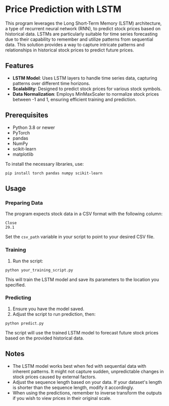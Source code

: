 # Price Prediction with LSTM

This program leverages the Long Short-Term Memory (LSTM) architecture, a type of recurrent neural network (RNN), to predict stock prices based on historical data. LSTMs are particularly suitable for time series forecasting due to their capability to remember and utilize patterns from sequential data. This solution provides a way to capture intricate patterns and relationships in historical stock prices to predict future prices.

## Features

- **LSTM Model**: Uses LSTM layers to handle time series data, capturing patterns over different time horizons.
- **Scalability**: Designed to predict stock prices for various stock symbols.
- **Data Normalization**: Employs MinMaxScaler to normalize stock prices between -1 and 1, ensuring efficient training and prediction.

## Prerequisites

- Python 3.8 or newer
- PyTorch
- pandas
- NumPy
- scikit-learn
- matplotlib

To install the necessary libraries, use:
```
pip install torch pandas numpy scikit-learn
```

## Usage

### Preparing Data

The program expects stock data in a CSV format with the following column:
```
Close
29.1
```

Set the `csv_path` variable in your script to point to your desired CSV file.

### Training

1. Run the script:
```
python your_training_script.py
```

This will train the LSTM model and save its parameters to the location you specified.

### Predicting

1. Ensure you have the model saved.
2. Adjust the script to run prediction, then:
```
python predict.py
```

The script will use the trained LSTM model to forecast future stock prices based on the provided historical data.

## Notes

- The LSTM model works best when fed with sequential data with inherent patterns. It might not capture sudden, unpredictable changes in stock prices caused by external factors.
- Adjust the sequence length based on your data. If your dataset's length is shorter than the sequence length, modify it accordingly.
- When using the predictions, remember to inverse transform the outputs if you wish to view prices in their original scale.
